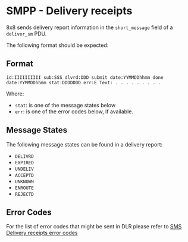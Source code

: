 # SMPP - Delivery receipts

8x8 sends delivery report information in the `short_message` field of a `deliver_sm` PDU.

The following format should be expected:

## Format

```text
id:IIIIIIIIII sub:SSS dlvrd:DDD submit date:YYMMDDhhmm done date:YYMMDDhhmm stat:DDDDDDD err:E Text: . . . . . . . . .

```

Where:

* `stat`: is one of the message states below
* `err`: is one of the error codes below, if available.

## Message States

The following message states can be found in a delivery report:

* `DELIVRD`
* `EXPIRED`
* `UNDELIV`
* `ACCEPTD`
* `UNKNOWN`
* `ENROUTE`
* `REJECTD`

## Error Codes

For the list of error codes that might be sent in DLR please refer to [SMS Delivery receipts error codes](/connect/reference/delivery-receipts-error-codes)
